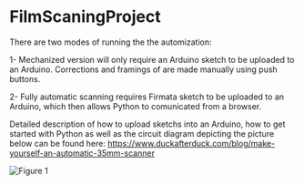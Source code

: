 # FilmScaningProject

There are two modes of running the the automization: 

1- Mechanized version will only require an Arduino sketch to be uploaded to an Arduino. Corrections and framings of are made manually using push buttons. 

2- Fully automatic scanning requires Firmata sketch to be uploaded to an Arduino, which then allows Python to comunicated from a browser. 

Detailed description of how to upload sketchs into an Arduino, how to get started with Python as well as the circuit diagram depicting the picture below can be found here: https://www.duckafterduck.com/blog/make-yourself-an-automatic-35mm-scanner

![Figure 1](https://user-images.githubusercontent.com/20731547/107440359-7b239180-6b01-11eb-9515-db5beb3c056b.jpg)
